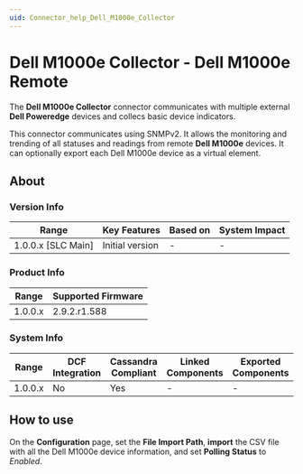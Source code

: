 ```yaml
---
uid: Connector_help_Dell_M1000e_Collector
---
```


# Dell M1000e Collector - Dell M1000e Remote

The **Dell M1000e Collector** connector communicates with multiple external **Dell Poweredge** devices and collecs basic device indicators.

This connector communicates using SNMPv2. It allows the monitoring and trending of all statuses and readings from remote **Dell M1000e** devices. It can optionally export each Dell M1000e device as a virtual element.

## About

### Version Info

| Range                | Key Features     | Based on     | System Impact     |
|----------------------|------------------|--------------|-------------------|
| 1.0.0.x [SLC Main]   | Initial version  | -            | -                 |

### Product Info

| Range     | Supported Firmware     |
|-----------|------------------------|
| 1.0.0.x   | 2.9.2.r1.588           |

### System Info

| Range     | DCF Integration     | Cassandra Compliant     | Linked Components     | Exported Components     |
|-----------|---------------------|-------------------------|-----------------------|-------------------------|
| 1.0.0.x   | No                  | Yes                     | -                     | -                       |

## How to use

On the **Configuration** page, set the **File Import Path**, **import** the CSV file with all the Dell M1000e device information, and set **Polling Status** to *Enabled*.
